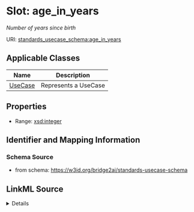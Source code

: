 # Slot: age_in_years
_Number of years since birth_


URI: [standards_usecase_schema:age_in_years](https://w3id.org/bridge2ai/standards-usecase-schema/age_in_years)



<!-- no inheritance hierarchy -->




## Applicable Classes

| Name | Description |
| --- | --- |
[UseCase](UseCase.md) | Represents a UseCase






## Properties

* Range: [xsd:integer](xsd:integer)







## Identifier and Mapping Information







### Schema Source


* from schema: https://w3id.org/bridge2ai/standards-usecase-schema




## LinkML Source

<details>
```yaml
name: age_in_years
description: Number of years since birth
from_schema: https://w3id.org/bridge2ai/standards-usecase-schema
rank: 1000
alias: age_in_years
domain_of:
- UseCase
range: integer

```
</details>